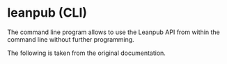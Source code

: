 
# leanpub (CLI)

The command line program allows to use the Leanpub API from within the command
line without further programming.

The following is taken from the original documentation.

